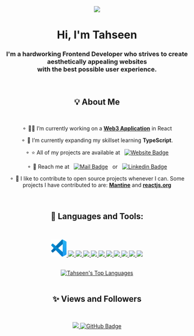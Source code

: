 <p align="center"><img width="273px" src="https://i.giphy.com/media/D2N1zK8BiKZYOzI4fQ/giphy.webp"></p>


<h1 align="center">Hi, I'm Tahseen</h1>
<h3 align="center">I'm a hardworking Frontend Developer who strives to create aesthetically appealing websites <br> with the best possible user experience. </h3>

<br/>

<div class="myWrapper" align="center" markdown="1">

## 💡  About Me
  <br/>

  ⚬ 👨‍💻 I’m currently working on a **[Web3 Application](https://github.com/tahseenio/the-metaverse)** in React

  ⚬ 📖 I’m currently expanding my skillset learning **TypeScript**.

  ⚬ ⭐ All of my projects are available at &nbsp; [![Website Badge](https://img.shields.io/badge/-tahseen.com.au-0087e9?style=flat&logo=Firefox-Browser&logoColor=white&link=https://tahseen.com.au/)](https://tahseen.com.au/)
  
  ⚬ 📇  Reach me at &nbsp; [![Mail Badge](https://img.shields.io/badge/-tahseenislam@outlook.com.au-0078D4?style=flat&logo=Microsoft-Outlook&logoColor=white&link=mailto:tahseenislam@outlook.com.au)](mailto:tahseenislam@outlook.com.au) &nbsp; or &nbsp; [![Linkedin Badge](https://img.shields.io/badge/-Tahseen_Islam-0A66C2?style=flat&logo=Linkedin&logoColor=white&link=https://www.linkedin.com)](https://www.linkedin.com/in/tahseen1/)
  
  ⚬ 🤝 I like to contribute to open source projects whenever I can. Some projects I have contributed to are: **[Mantine](https://github.com/mantinedev/mantine)** and **[reactjs.org](https://github.com/reactjs/reactjs.org)**

<br/>

<div class="myWrapper" align="center" markdown="1">

## 🧰 Languages and Tools:

<br/>

</div>

<p align="center"> 
    <a href="https://code.visualstudio.com/" target="_blank"> <img width="40px" height="45px" src="https://raw.githubusercontent.com/github/explore/80688e429a7d4ef2fca1e82350fe8e3517d3494d/topics/visual-studio-code/visual-studio-code.png"/> </a> 
    <a href="https://developer.mozilla.org/en-US/docs/Glossary/HTML5" target="_blank"> <img src="https://img.icons8.com/color/48/000000/html-5.png"/> </a> 
    <a href="https://developer.mozilla.org/en-US/docs/Web/CSS" target="_blank"> <img src="https://img.icons8.com/color/48/000000/css3.png"/> </a>
    <a href="https://developer.mozilla.org/en-US/docs/Web/JavaScript" target="_blank"> <img src="https://img.icons8.com/color/48/000000/javascript.png"/> </a> 
    <a href="https://reactjs.org/" target="_blank"> <img src="https://img.icons8.com/color/48/000000/react-native.png"/> </a> 
    <a href="https://git-scm.com/" target="_blank"> <img src="https://img.icons8.com/color/48/000000/typescript.png"/> </a> 
    <a href="https://git-scm.com/" target="_blank"> <img src="https://img.icons8.com/color/48/000000/git.png"/> </a> 
    <a href="https://jestjs.io/" target="_blank"> <img width="48px" src="https://i.imgur.com/L09Oq8G.png"/> </a>
    <a href="https://www.cypress.io/" target="_blank"> <img width="48px" src="https://i.imgur.com/P1Kyy6R.png"/> </a>
    <a href="https://sass-lang.com/" target="_blank"> <img src="https://img.icons8.com/color/48/000000/sass.png"/> </a>
    <a href="https://www.figma.com" target="_blank"> <img src="https://img.icons8.com/color/48/000000/figma--v1.png"/> </a> 
</p>

<div align="center" markdown="1">
  <br/>
    <a href="https://github.com/tahseenio/github-readme-stats"><img alt="Tahseen's Top Languages" src="https://github-readme-stats.vercel.app/api/top-langs/?username=tahseenio&langs_count=8&count_private=true&layout=compact&theme=react&hide_border=true&bg_color=0D1117" /></a>
    <br/>
</div>

<div class="myWrapper" align="center" markdown="1">

<br/>

## ✨ Views and Followers

<br/>

</div>

<p align="center">
  <a href="https://github.com/Meghna-DAS/github-profile-views-counter">
      <img src="https://komarev.com/ghpvc/?username=tahseenio">
  </a>
  <a href="https://github.com/tahseenio?tab=followers"><img src="https://img.shields.io/github/followers/tahseenio?label=Followers&style=social" alt="GitHub Badge"></a>
</p>

